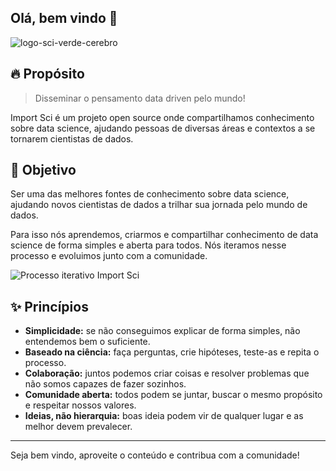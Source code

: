 ## Olá, bem vindo 👋

![logo-sci-verde-cerebro](https://user-images.githubusercontent.com/45513854/174713055-53a1de18-7411-4f79-8fce-aa9e0fd48014.jpg)


## 🔥 Propósito

> Disseminar o pensamento data driven pelo mundo!

Import Sci é um projeto open source onde compartilhamos conhecimento sobre data science, ajudando pessoas de diversas áreas e contextos a se tornarem cientistas de dados.

## 🎯 Objetivo

Ser uma das melhores fontes de conhecimento sobre data science, ajudando novos cientistas de dados a trilhar sua jornada pelo mundo de dados.

Para isso nós aprendemos, criarmos e compartilhar conhecimento de data science de forma simples e aberta para todos. Nós iteramos nesse processo e evoluimos junto com a comunidade.

![Processo iterativo Import Sci](https://user-images.githubusercontent.com/45513854/175793754-b1f45e2b-a936-4ae0-b6c3-752623143fd3.png)


## ✨ Princípios

- **Simplicidade:** se não conseguimos explicar de forma simples, não entendemos bem o suficiente.
- **Baseado na ciência:** faça perguntas, crie hipóteses, teste-as e repita o processo.
- **Colaboração:** juntos podemos criar coisas e resolver problemas que não somos capazes de fazer sozinhos.
- **Comunidade aberta:** todos podem se juntar, buscar o mesmo propósito e respeitar nossos valores.
- **Ideias, não hierarquia:** boas ideia podem vir de qualquer lugar e as melhor devem prevalecer.

------

Seja bem vindo, aproveite o conteúdo e contribua com a comunidade!
